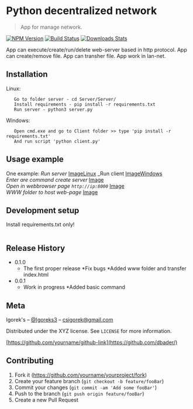 # Python decentralized network
> App for manage network.

[![NPM Version][npm-image]][npm-url]
[![Build Status][travis-image]][travis-url]
[![Downloads Stats][npm-downloads]][npm-url]

App can execute/create/run/delete web-server based in http protocol.
App can create/remove file.
App can transher file.
App work in lan-net.

## Installation

Linux:

```Download git-repo - git clone https://github.com/Xaos12345/Server.git
   Go to folder server - cd Server/Server/
   Install requirements - pip install -r requirements.txt
   Run server - python3 server.py
```

Windows:

```Download git-repo and extract to your place and go to folder Server/Client/
   Open cmd.exe and go to Client folder >> type 'pip install -r requirements.txt'
   And run script 'python client.py'
```

## Usage example
One example:
_Run server_
[ImageLinux](https://github.com/Xaos12345/Server/blob/master/imagegit/runserver.PNG)
_Run client
[ImageWindows](https://github.com/Xaos12345/Server/blob/master/imagegit/runclient.PNG)  
_Enter are command create server_
[Image](https://github.com/Xaos12345/Server/blob/master/imagegit/typecreateserver.PNG)  
_Open in webbrowser page ```http://ip:8000```_
[Image](https://github.com/Xaos12345/Server/blob/master/imagegit/easewebserver.PNG)  
_WWW folder to host web-page_
[Image](https://github.com/Xaos12345/Server/blob/master/imagegit/wwwtowebserver.PNG)  
## Development setup
Install requirements.txt only!
```pip install -r requirements.txt
```

## Release History
* 0.1.0
    * The first proper release
    *Fix bugs
    *Added www folder and transfer index.html
* 0.0.1
    * Work in progress
    *Added basic command

## Meta

Igorek's – [@Igoreks3](https://twitter.com/Igoreks3) – csigorek@gmail.com

Distributed under the XYZ license. See ``LICENSE`` for more information.

[https://github.com/yourname/github-link](https://github.com/dbader/)

## Contributing

1. Fork it (<https://github.com/yourname/yourproject/fork>)
2. Create your feature branch (`git checkout -b feature/fooBar`)
3. Commit your changes (`git commit -am 'Add some fooBar'`)
4. Push to the branch (`git push origin feature/fooBar`)
5. Create a new Pull Request

<!-- Markdown link & img dfn's -->
[npm-image]: https://img.shields.io/npm/v/datadog-metrics.svg?style=flat-square
[npm-url]: https://npmjs.org/package/datadog-metrics
[npm-downloads]: https://img.shields.io/npm/dm/datadog-metrics.svg?style=flat-square
[travis-image]: https://img.shields.io/travis/dbader/node-datadog-metrics/master.svg?style=flat-square
[travis-url]: https://travis-ci.org/dbader/node-datadog-metrics
[wiki]: https://github.com/yourname/yourproject/wiki
